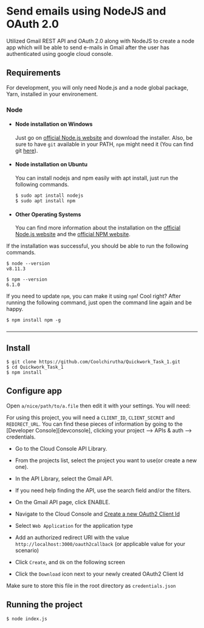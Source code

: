 # Send emails using NodeJS and OAuth 2.0
Utilized Gmail REST API and OAuth 2.0 along with NodeJS to create a node app which will be able to send e-mails in Gmail after the user has authenticated using google cloud console.

<!-- ## Problem Statement
Build an API in NodeJS using express to send emails using the Gmail REST API.
Your application should -

1. Obtain a Gmail user's credentials using OAuth 2.0. The OAuth 2.0 process should be initiated by an API call to your server.
2. Store the obtained credentials in a file.
3. Have an API endpoint to execute send email using the credentials previously stored.
4. Include appropriate comments in your code on how to use the APIs written by you.
5. Upload the server code to your Github and share the repository link with us. There is no need for a visual interface, only the server code is needed. -->

## Requirements

For development, you will only need Node.js and a node global package, Yarn, installed in your environement.

### Node
- #### Node installation on Windows

  Just go on [official Node.js website](https://nodejs.org/) and download the installer.
Also, be sure to have `git` available in your PATH, `npm` might need it (You can find git [here](https://git-scm.com/)).

- #### Node installation on Ubuntu

  You can install nodejs and npm easily with apt install, just run the following commands.

      $ sudo apt install nodejs
      $ sudo apt install npm

- #### Other Operating Systems
  You can find more information about the installation on the [official Node.js website](https://nodejs.org/) and the [official NPM website](https://npmjs.org/).

If the installation was successful, you should be able to run the following commands.

    $ node --version
    v8.11.3

    $ npm --version
    6.1.0

If you need to update `npm`, you can make it using `npm`! Cool right? After running the following command, just open the command line again and be happy.

    $ npm install npm -g

###
---

## Install

    $ git clone https://github.com/Coolchirutha/Quickwork_Task_1.git
    $ cd Quickwork_Task_1
    $ npm install

## Configure app

Open `a/nice/path/to/a.file` then edit it with your settings. You will need:

For using this project, you will need a `CLIENT_ID`, `CLIENT_SECRET` and `REDIRECT_URL`. You can find these pieces of information by going to the [Developer Console][devconsole], clicking your project --> APIs & auth --> credentials.

- Go to the Cloud Console API Library.
- From the projects list, select the project you want to use(or create a new one).
- In the API Library, select the Gmail API.
- If you need help finding the API, use the search field and/or the filters.
- On the Gmail API page, click ENABLE.

- Navigate to the Cloud Console and [Create a new OAuth2 Client Id](https://console.cloud.google.com/apis/credentials/oauthclient)
- Select `Web Application` for the application type
- Add an authorized redirect URI with the value `http://localhost:3000/oauth2callback` (or applicable value for your scenario)
- Click `Create`, and `Ok` on the following screen
- Click the `Download` icon next to your newly created OAuth2 Client Id

Make sure to store this file in the root directory as `credentials.json`

## Running the project

    $ node index.js

